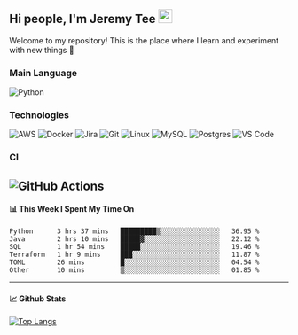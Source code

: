## Hi people, I'm Jeremy Tee <img src="https://media.giphy.com/media/hvRJCLFzcasrR4ia7z/giphy.gif" width="25px">

Welcome to my repository! This is the place where I learn and experiment with new things :rofl:

### Main Language
![Python](https://img.shields.io/badge/-Python-fff?&logo=python)

### Technologies

![AWS](https://img.shields.io/badge/-AWS-fff?&logo=Amazon-AWS&logoColor=232F3E)
![Docker](https://img.shields.io/badge/-Docker-fff?&logo=Docker)
![Jira](https://img.shields.io/badge/-Jira-fff?&logo=jira-software&logoColor=0052CC)
![Git](http://img.shields.io/badge/-Git-eee?style=flat-square&logo=git&logoColor=F05032)
![Linux](https://img.shields.io/badge/-Linux-fff?&logo=linux&logoColor=000)
![MySQL](https://img.shields.io/badge/mysql-fff.svg?logo=mysql&logoColor=000")
![Postgres](https://img.shields.io/badge/postgres-fff.svg?logo=postgresql&logoColor=white")
![VS Code](http://img.shields.io/badge/-VS%20Code-eee?style=flat-square&logo=visual-studio-code&logoColor=007ACC)

### CI
![GitHub Actions](https://img.shields.io/badge/githubactions-fff.svg?logo=githubactions&logoColor=white")
---

#### 📊 **This Week I Spent My Time On**
<!--START_SECTION:waka-->

```text
Python      3 hrs 37 mins   █████████▒░░░░░░░░░░░░░░░   36.95 %
Java        2 hrs 10 mins   █████▓░░░░░░░░░░░░░░░░░░░   22.12 %
SQL         1 hr 54 mins    █████░░░░░░░░░░░░░░░░░░░░   19.46 %
Terraform   1 hr 9 mins     ███░░░░░░░░░░░░░░░░░░░░░░   11.87 %
TOML        26 mins         █░░░░░░░░░░░░░░░░░░░░░░░░   04.54 %
Other       10 mins         ▒░░░░░░░░░░░░░░░░░░░░░░░░   01.85 %
```

<!--END_SECTION:waka-->


---

#### 📈 **Github Stats**
[![Top Langs](https://github-readme-stats.vercel.app/api?username=jeremytee97&show_icons=true&count_private=true&hide_title=true&include_all_commits=true)](https://github.com/jeremytee97)
